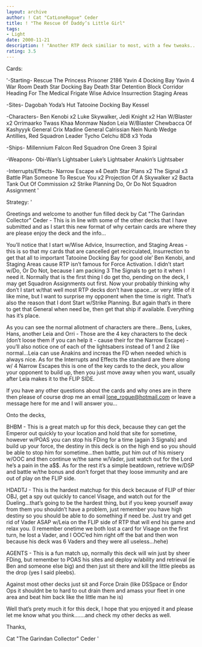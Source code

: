 ```yaml
---
layout: archive
author: ! Cat "CatLoneRogue" Ceder
title: ! "The Rescue Of Daddy’s Little Girl"
tags:
- Light
date: 2000-11-21
description: ! "Another RTP deck similiar to most, with a few tweaks...LMK"
rating: 3.5
---
```

Cards: 

'-Starting-
Rescue The Princess
Prisoner 2186
Yavin 4 Docking Bay
Yavin 4 War Room
Death Star Docking Bay
Death Star Detention Block Corridor
Heading For The Medical Frigate
Wise Advice
Insurrection
Staging Areas

-Sites-
Dagobah Yoda’s Hut
Tatooine Docking Bay
Kessel

-Characters-
Ben Kenobi x2
Luke Skywalker, Jedi Knight x2
Han W/Blaster x2
Orrimaarko
Twass Khaa
Monmaw Nadon
Leia W/Blaster
Chewbacca Of Kashyyyk
General Crix Madine
General Calrissian
Nein Nunb
Wedge Antillies, Red Squadron Leader
Tycho Celchu
8D8 x3
Yoda

-Ships-
Millennium Falcon
Red Squadron One
Green 3
Spiral

-Weapons-
Obi-Wan’s Lightsaber
Luke’s Lightsaber
Anakin’s Lightsaber

-Interrupts/Effects-
Narrow Escape x4
Death Star Plans x2
The Signal x3
Battle Plan
Someone To Rescue You x2
Projection Of A Skywalker x2
Bacta Tank
Out Of Commission x2
Strike Planning
Do, Or Do Not
Squadron Assignment
'

Strategy: '

Greetings and welcome to another fun filled deck by Cat "The Garindan Collector" Ceder - This is in line with some of the other decks that I have submitted and as I start this new format of why certain cards are where they are please enjoy the deck and the info...

You’ll notice that I start w/Wise Advice, Insurrection, and Staging Areas - this is so that my cards that are cancelled get recirculated, Insurrection to get that all to important Tatooine Docking Bay for good ole’ Ben Kenobi, and Staging Areas cause RTP isn’t famous for Force Activation.
I didn’t start w/Do, Or Do Not, because I am packing 3 The Signals to get to it when I need it. Normally that is the first thing I do get tho, pending on the deck, I may get Squadron Assignments out first. Now your probably thinking why don’t I start w/that well most RTP decks don’t have space...or very little of it like mine, but I want to surprise my opponent when the time is right. That’s also the reason that I dont Start w/Strike Planning. But again that’s in there to get that General when need be, then get that ship if available. Everything has it’s place.

As you can see the normal allotment of characters are there...Bens, Lukes, Hans, another Leia and Orri - Those are the 4 key characters to the deck (don’t loose them if you can help it - cause their for the Narrow Escape) - you’ll also notice one of each of the lightsabers instead of 1 and 2 like normal...Leia can use Anakins and increas the FD when needed which is always nice. As for the Interrupts and Effects the standard are there along w/ 4 Narrow Escapes this is one of the key cards to the deck, you allow your opponent to build up, then you just move away when you want, usually after Leia makes it to the FLIP SIDE.

If you have any other questions about the cards and why ones are in there then please of course drop me an email lone_rogue@hotmail.com or leave a message here for me and I will answer you...

Onto the decks,

BHBM - This is a great match up for this deck, because they can get the Emperor out quickly to your location and hold that site for sometime, however w/POAS you can stop his FDing for a time (again 3 Signals) and build up your force, the destiny in this deck is on the high end so you should be able to stop him for sometime...then battle, put him out of his misery w/OOC and then continue w/the same w/Vader, just watch out for the Lord he’s a pain in the a$$. As for the rest it’s a simple beatdown, retrieve w/DSP and battle w/the bonus and don’t forget that they loose immunity and are out of play on the FLIP side.

HDADTJ - This is the hardest matchup for this deck because of FLIP of thier OBJ, get a spy out quickly to cancel Visage, and watch out for the Dueling...that’s going to be the hardest thing, but if you keep yourself away from them you shouldn’t have a problem, just remember you have high destiny so you should be able to do something if need be. Just try and get rid of Vader ASAP w/Leia on the FLIP side of RTP that will end his game and relax you. (I remember onetime we both lost a card for Visage on the first turn, he lost a Vader, and I OOC’ed him right off the bat and then won because his deck was 6 Vaders and they were all useless...hehe)

AGENTS - This is a fun match up, normally this deck will win just by sheer FDing, but remember to POAS his sites and deploy w/ability and retrieval (ie Ben and someone else big) and then just sit there and kill the little pleebs as the drop (yes I said pleebs).

Against most other decks just sit and Force Drain (like DSSpace or Endor Ops it shouldnt be to hard to out drain them and amass your fleet in one area and beat him back like the little man he is)

Well that’s prety much it for this deck, I hope that you enjoyed it and please let me know what you think.......and check my other decks as well.

Thanks,

Cat "The Garindan Collector" Ceder '